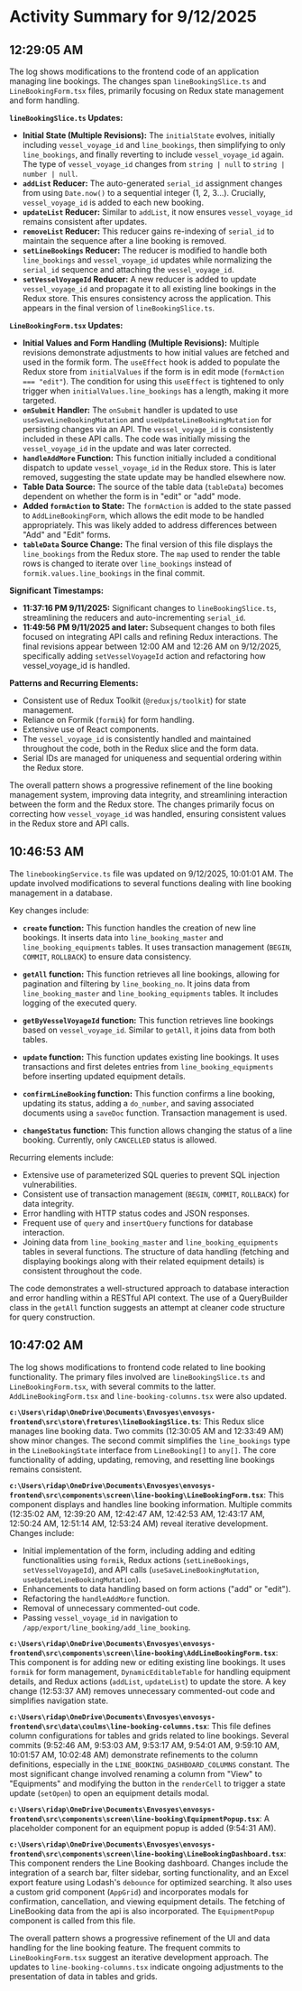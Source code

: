 # Activity Summary for 9/12/2025

## 12:29:05 AM
The log shows modifications to the frontend code of an application managing line bookings.  The changes span `lineBookingSlice.ts` and `LineBookingForm.tsx` files, primarily focusing on Redux state management and form handling.

**`lineBookingSlice.ts` Updates:**

* **Initial State (Multiple Revisions):** The `initialState`  evolves, initially including `vessel_voyage_id` and `line_bookings`, then simplifying to only `line_bookings`, and finally reverting to include `vessel_voyage_id` again. The type of `vessel_voyage_id` changes from `string | null` to `string | number | null`.
* **`addList` Reducer:**  The auto-generated `serial_id` assignment changes from using `Date.now()` to a sequential integer (1, 2, 3...).  Crucially, `vessel_voyage_id` is added to each new booking.
* **`updateList` Reducer:**  Similar to `addList`, it now ensures `vessel_voyage_id` remains consistent after updates.
* **`removeList` Reducer:**  This reducer gains re-indexing of `serial_id` to maintain the sequence after a line booking is removed.
* **`setLineBookings` Reducer:**  The reducer is modified to handle both `line_bookings` and `vessel_voyage_id` updates while normalizing the `serial_id` sequence and attaching the `vessel_voyage_id`.
* **`setVesselVoyageId` Reducer:** A new reducer is added to update `vessel_voyage_id` and propagate it to all existing line bookings in the Redux store.  This ensures consistency across the application.  This appears in the final version of `lineBookingSlice.ts`.


**`LineBookingForm.tsx` Updates:**

* **Initial Values and Form Handling (Multiple Revisions):** Multiple revisions demonstrate adjustments to how initial values are fetched and used in the formik form. The `useEffect` hook is added to populate the Redux store from `initialValues` if the form is in edit mode (`formAction === "edit"`).  The condition for using this `useEffect` is tightened to only trigger when `initialValues.line_bookings` has a length, making it more targeted.
* **`onSubmit` Handler:**  The `onSubmit` handler is updated to use `useSaveLineBookingMutation` and `useUpdateLineBookingMutation` for persisting changes via an API. The `vessel_voyage_id` is consistently included in these API calls. The code was initially missing the `vessel_voyage_id`  in the update and was later corrected.
* **`handleAddMore` Function:** This function initially included a conditional dispatch to update `vessel_voyage_id` in the Redux store.  This is later removed, suggesting the state update may be handled elsewhere now.
* **Table Data Source:** The source of the table data (`tableData`) becomes dependent on whether the form is in "edit" or "add" mode.
* **Added `formAction` to State:** The `formAction` is added to the state passed to `AddLineBookingForm`, which allows the edit mode to be handled appropriately. This was likely added to address differences between "Add" and "Edit" forms.
* **`tableData` Source Change:** The final version of this file displays the `line_bookings` from the Redux store.  The `map` used to render the table rows is changed to iterate over `line_bookings` instead of `formik.values.line_bookings` in the final commit.


**Significant Timestamps:**

* **11:37:16 PM 9/11/2025:** Significant changes to `lineBookingSlice.ts`, streamlining the reducers and auto-incrementing `serial_id`.
* **11:49:56 PM 9/11/2025 and later:**  Subsequent changes to both files focused on integrating API calls and refining Redux interactions. The final revisions appear between 12:00 AM and 12:26 AM on 9/12/2025, specifically adding `setVesselVoyageId` action and refactoring how vessel_voyage_id is handled.


**Patterns and Recurring Elements:**

* Consistent use of Redux Toolkit (`@reduxjs/toolkit`) for state management.
* Reliance on Formik (`formik`) for form handling.
* Extensive use of React components.
* The `vessel_voyage_id` is consistently handled and maintained throughout the code, both in the Redux slice and the form data.
* Serial IDs are managed for uniqueness and sequential ordering within the Redux store.

The overall pattern shows a progressive refinement of the line booking management system, improving data integrity, and streamlining interaction between the form and the Redux store.  The changes primarily focus on correcting how `vessel_voyage_id` was handled, ensuring consistent values in the Redux store and API calls.


## 10:46:53 AM
The `linebookingService.ts` file was updated on 9/12/2025, 10:01:01 AM.  The update involved modifications to several functions dealing with line booking management in a database.

Key changes include:

* **`create` function:** This function handles the creation of new line bookings. It inserts data into `line_booking_master` and `line_booking_equipments` tables.  It uses transaction management (`BEGIN`, `COMMIT`, `ROLLBACK`) to ensure data consistency.

* **`getAll` function:** This function retrieves all line bookings, allowing for pagination and filtering by `line_booking_no`. It joins data from `line_booking_master` and `line_booking_equipments` tables.  It includes logging of the executed query.

* **`getByVesselVoyageId` function:** This function retrieves line bookings based on `vessel_voyage_id`. Similar to `getAll`, it joins data from both tables.

* **`update` function:** This function updates existing line bookings. It uses transactions and first deletes entries from `line_booking_equipments` before inserting updated equipment details.

* **`confirmLineBooking` function:** This function confirms a line booking, updating its status, adding a `do_number`, and saving associated documents using a `saveDoc` function.  Transaction management is used.

* **`changeStatus` function:**  This function allows changing the status of a line booking.  Currently, only `CANCELLED` status is allowed.


Recurring elements include:

* Extensive use of parameterized SQL queries to prevent SQL injection vulnerabilities.
* Consistent use of transaction management (`BEGIN`, `COMMIT`, `ROLLBACK`) for data integrity.
*  Error handling with HTTP status codes and JSON responses.
*  Frequent use of `query` and `insertQuery` functions for database interaction.
*  Joining data from `line_booking_master` and `line_booking_equipments` tables in several functions.  The structure of data handling (fetching and displaying bookings along with their related equipment details) is consistent throughout the code.

The code demonstrates a well-structured approach to database interaction and error handling within a RESTful API context.  The use of a QueryBuilder class in the `getAll` function suggests an attempt at cleaner code structure for query construction.


## 10:47:02 AM
The log shows modifications to frontend code related to line booking functionality.  The primary files involved are `lineBookingSlice.ts` and `LineBookingForm.tsx`, with several commits to the latter.  `AddLineBookingForm.tsx` and `line-booking-columns.tsx` were also updated.


**`c:\Users\ridap\OneDrive\Documents\Envosyes\envosys-frontend\src\store\fretures\lineBookingSlice.ts`**: This Redux slice manages line booking data.  Two commits (12:30:05 AM and 12:33:49 AM) show minor changes. The second commit simplifies the `line_bookings` type in the `LineBookingState` interface from `LineBooking[]` to `any[]`.  The core functionality of adding, updating, removing, and resetting line bookings remains consistent.


**`c:\Users\ridap\OneDrive\Documents\Envosyes\envosys-frontend\src\components\screen\line-booking\LineBookingForm.tsx`**: This component displays and handles line booking information. Multiple commits (12:35:02 AM, 12:39:20 AM, 12:42:47 AM, 12:42:53 AM, 12:43:17 AM, 12:50:24 AM, 12:51:14 AM, 12:53:24 AM) reveal iterative development. Changes include:

* Initial implementation of the form, including adding and editing functionalities using `formik`, Redux actions (`setLineBookings`, `setVesselVoyageId`), and API calls (`useSaveLineBookingMutation`, `useUpdateLineBookingMutation`).
*  Enhancements to data handling based on form actions ("add" or "edit").
*   Refactoring the `handleAddMore` function.
* Removal of unnecessary commented-out code.
* Passing `vessel_voyage_id` in navigation to `/app/export/line_booking/add_line_booking`.


**`c:\Users\ridap\OneDrive\Documents\Envosyes\envosys-frontend\src\components\screen\line-booking\AddLineBookingForm.tsx`**: This component is for adding new or editing existing line bookings.  It uses `formik` for form management, `DynamicEditableTable` for handling equipment details, and Redux actions (`addList`, `updateList`) to update the store.  A key change (12:53:37 AM) removes unnecessary commented-out code and simplifies navigation state.


**`c:\Users\ridap\OneDrive\Documents\Envosyes\envosys-frontend\src\data\coulms\line-booking-columns.tsx`**: This file defines column configurations for tables and grids related to line bookings.  Several commits (9:52:46 AM, 9:53:03 AM, 9:53:17 AM, 9:54:01 AM, 9:59:10 AM, 10:01:57 AM, 10:02:48 AM) demonstrate refinements to the column definitions, especially in the `LINE_BOOKING_DASHBOARD_COLUMNS` constant. The most significant change involved renaming a column from "View" to "Equipments" and modifying the button in the `renderCell` to trigger a state update (`setOpen`) to open an equipment details modal.


**`c:\Users\ridap\OneDrive\Documents\Envosyes\envosys-frontend\src\components\screen\line-booking\EquipmentPopup.tsx`**: A placeholder component for an equipment popup is added (9:54:31 AM).


**`c:\Users\ridap\OneDrive\Documents\Envosyes\envosys-frontend\src\components\screen\line-booking\LineBookingDashboard.tsx`**: This component renders the Line Booking dashboard. Changes include the integration of a search bar, filter sidebar, sorting functionality, and an Excel export feature using Lodash's `debounce` for optimized searching. It also uses a custom grid component (`AppGrid`) and incorporates modals for confirmation, cancellation, and viewing equipment details.  The fetching of LineBooking data from the api is also incorporated.  The `EquipmentPopup` component is called from this file.


The overall pattern shows a progressive refinement of the UI and data handling for the line booking feature. The frequent commits to `LineBookingForm.tsx` suggest an iterative development approach.  The updates to `line-booking-columns.tsx` indicate ongoing adjustments to the presentation of data in tables and grids.
